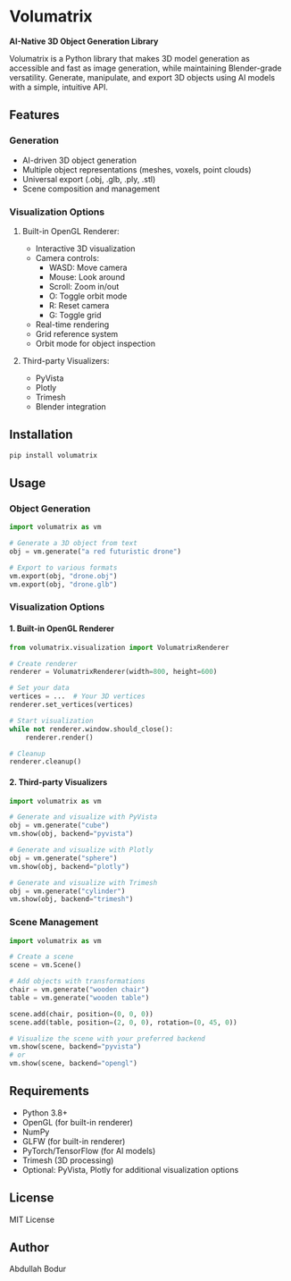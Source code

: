 # Volumatrix

**AI-Native 3D Object Generation Library**

Volumatrix is a Python library that makes 3D model generation as accessible and fast as image generation, while maintaining Blender-grade versatility. Generate, manipulate, and export 3D objects using AI models with a simple, intuitive API.

## Features

### Generation
- AI-driven 3D object generation
- Multiple object representations (meshes, voxels, point clouds)
- Universal export (.obj, .glb, .ply, .stl)
- Scene composition and management

### Visualization Options
1. Built-in OpenGL Renderer:
   - Interactive 3D visualization
   - Camera controls:
     - WASD: Move camera
     - Mouse: Look around
     - Scroll: Zoom in/out
     - O: Toggle orbit mode
     - R: Reset camera
     - G: Toggle grid
   - Real-time rendering
   - Grid reference system
   - Orbit mode for object inspection

2. Third-party Visualizers:
   - PyVista
   - Plotly
   - Trimesh
   - Blender integration

## Installation

```bash
pip install volumatrix
```

## Usage

### Object Generation
```python
import volumatrix as vm

# Generate a 3D object from text
obj = vm.generate("a red futuristic drone")

# Export to various formats
vm.export(obj, "drone.obj")
vm.export(obj, "drone.glb")
```

### Visualization Options

#### 1. Built-in OpenGL Renderer
```python
from volumatrix.visualization import VolumatrixRenderer

# Create renderer
renderer = VolumatrixRenderer(width=800, height=600)

# Set your data
vertices = ...  # Your 3D vertices
renderer.set_vertices(vertices)

# Start visualization
while not renderer.window.should_close():
    renderer.render()

# Cleanup
renderer.cleanup()
```

#### 2. Third-party Visualizers
```python
import volumatrix as vm

# Generate and visualize with PyVista
obj = vm.generate("cube")
vm.show(obj, backend="pyvista")

# Generate and visualize with Plotly
obj = vm.generate("sphere")
vm.show(obj, backend="plotly")

# Generate and visualize with Trimesh
obj = vm.generate("cylinder")
vm.show(obj, backend="trimesh")
```

### Scene Management
```python
import volumatrix as vm

# Create a scene
scene = vm.Scene()

# Add objects with transformations
chair = vm.generate("wooden chair")
table = vm.generate("wooden table")

scene.add(chair, position=(0, 0, 0))
scene.add(table, position=(2, 0, 0), rotation=(0, 45, 0))

# Visualize the scene with your preferred backend
vm.show(scene, backend="pyvista")
# or
vm.show(scene, backend="opengl")
```

## Requirements

- Python 3.8+
- OpenGL (for built-in renderer)
- NumPy
- GLFW (for built-in renderer)
- PyTorch/TensorFlow (for AI models)
- Trimesh (3D processing)
- Optional: PyVista, Plotly for additional visualization options

## License

MIT License

## Author

Abdullah Bodur
